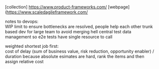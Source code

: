 [collection] https://www.product-frameworks.com/
[webpage](https://www.scaledagileframework.com/

notes to devops:  
WIP limit to ensure bottlenecks are resolved, people help each other
trunk based dev for large team to avoid merging hell
central test data management so e2e tests have single resource to call

weighted shortest job first:  
cost of delay (sum of business value, risk reduction, opportunity enabler) / duration
because absolute esimates are hard, rank the items and then assign relative cost

